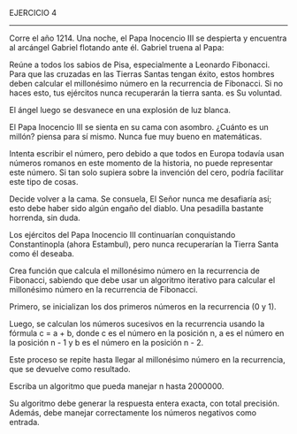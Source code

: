 EJERCICIO 4
_____________________________________________________________________________________________________________________________________________
Corre el año 1214. Una noche, el Papa Inocencio III se despierta y encuentra al arcángel Gabriel flotando ante él. Gabriel truena al Papa:

Reúne a todos los sabios de Pisa, especialmente a Leonardo Fibonacci. Para que las cruzadas en las Tierras Santas tengan éxito, estos hombres deben calcular el millonésimo número en la recurrencia de Fibonacci. Si no haces esto, tus ejércitos nunca recuperarán la tierra santa. es Su voluntad.

El ángel luego se desvanece en una explosión de luz blanca.

El Papa Inocencio III se sienta en su cama con asombro. ¿Cuánto es un millón? piensa para sí mismo. Nunca fue muy bueno en matemáticas.

Intenta escribir el número, pero debido a que todos en Europa todavía usan números romanos en este momento de la historia, no puede representar este número. Si tan solo supiera sobre la invención del cero, podría facilitar este tipo de cosas.

Decide volver a la cama. Se consuela, El Señor nunca me desafiaría así; esto debe haber sido algún engaño del diablo. Una pesadilla bastante horrenda, sin duda.

Los ejércitos del Papa Inocencio III continuarían conquistando Constantinopla (ahora Estambul), pero nunca recuperarían la Tierra Santa como él deseaba.

Crea función que calcula el millonésimo número en la recurrencia de Fibonacci, sabiendo que debe usar un algoritmo iterativo para calcular el millonésimo número en la recurrencia de Fibonacci.

Primero, se inicializan los dos primeros números en la recurrencia (0 y 1).

Luego, se calculan los números sucesivos en la recurrencia usando la fórmula c = a + b, donde c es el número en la posición n, a es el número en la posición n - 1 y b es el número en la posición n - 2.

Este proceso se repite hasta llegar al millonésimo número en la recurrencia, que se devuelve como resultado.

Escriba un algoritmo que pueda manejar n hasta 2000000.

Su algoritmo debe generar la respuesta entera exacta, con total precisión. Además, debe manejar correctamente los números negativos como entrada.
